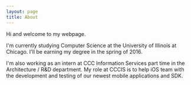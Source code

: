 ```yaml
---
layout: page
title: About
---
```

Hi and welcome to my webpage.

I'm currently studying Computer Science at the University of Illinois at Chicago. I'll be earning my degree in the spring of 2016.

I'm also working as an intern at CCC Information Services part time in the Architecture / R&D department. My role at CCCIS is to help iOS team with the development and testing of our newest mobile applications and SDK.
